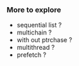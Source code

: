 ### More to explore
* sequential list ?
* multichain ?
* with out ptrchase ?
* multithread ?
* prefetch ?